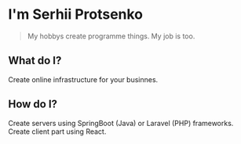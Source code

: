 # I'm Serhii Protsenko
> My hobbys create programme things. My job is too.
## What do I?
Create online infrastructure for your businnes.
## How do I?
Create servers using SpringBoot (Java) or Laravel (PHP) frameworks.
Create client part using React.